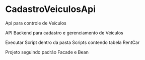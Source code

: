 # CadastroVeiculosApi
Api para controle de Veículos

API Backend para cadastro e gerenciamento de Veículos

Executar Script dentro da pasta Scripts contendo tabela RentCar

Projeto seguindo padrão Facade e Bean
